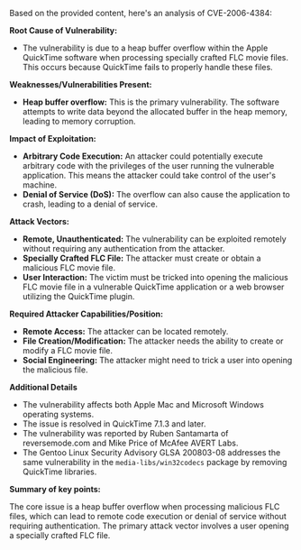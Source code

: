 Based on the provided content, here's an analysis of CVE-2006-4384:

**Root Cause of Vulnerability:**

*   The vulnerability is due to a heap buffer overflow within the Apple QuickTime software when processing specially crafted FLC movie files. This occurs because QuickTime fails to properly handle these files.

**Weaknesses/Vulnerabilities Present:**

*   **Heap buffer overflow:** This is the primary vulnerability. The software attempts to write data beyond the allocated buffer in the heap memory, leading to memory corruption.

**Impact of Exploitation:**

*   **Arbitrary Code Execution:** An attacker could potentially execute arbitrary code with the privileges of the user running the vulnerable application. This means the attacker could take control of the user's machine.
*   **Denial of Service (DoS):** The overflow can also cause the application to crash, leading to a denial of service.

**Attack Vectors:**

*   **Remote, Unauthenticated:** The vulnerability can be exploited remotely without requiring any authentication from the attacker.
*   **Specially Crafted FLC File:** The attacker must create or obtain a malicious FLC movie file.
*   **User Interaction:** The victim must be tricked into opening the malicious FLC movie file in a vulnerable QuickTime application or a web browser utilizing the QuickTime plugin.

**Required Attacker Capabilities/Position:**

*   **Remote Access:** The attacker can be located remotely.
*   **File Creation/Modification:** The attacker needs the ability to create or modify a FLC movie file.
*   **Social Engineering:** The attacker might need to trick a user into opening the malicious file.

**Additional Details**

*   The vulnerability affects both Apple Mac and Microsoft Windows operating systems.
*   The issue is resolved in QuickTime 7.1.3 and later.
*   The vulnerability was reported by Ruben Santamarta of reversemode.com and Mike Price of McAfee AVERT Labs.
*   The Gentoo Linux Security Advisory GLSA 200803-08 addresses the same vulnerability in the `media-libs/win32codecs` package by removing QuickTime libraries.

**Summary of key points:**

The core issue is a heap buffer overflow when processing malicious FLC files, which can lead to remote code execution or denial of service without requiring authentication. The primary attack vector involves a user opening a specially crafted FLC file.